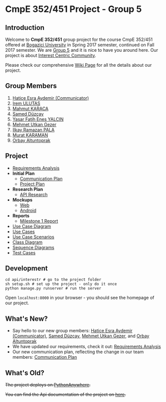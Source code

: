 # CmpE 352/451 Project - Group 5

## Introduction

Welcome to **CmpE 352/451** group project for the course CmpE 352/451 offered at [Bogazici University](http://www.boun.edu.tr/en_US) in Spring 2017 semester, continued on Fall 2017 semester. We are [Group 5](https://github.com/bounswe/bounswe2017group5/wiki/Group-Members) and it is nice to have you around here. Our project is about [Interest Centric Community](https://github.com/bounswe/bounswe2017group5/blob/master/projectDescription.pdf).

Please check our comprehensive [Wiki Page](https://github.com/bounswe/bounswe2017group5/wiki) for all the details about our project.

## Group Members

1. [Hatice Esra Aydemir (Communicator)](https://github.com/bounswe/bounswe2017group5/wiki/Hatice-Esra-Aydemir)
2. [Irem ULUTAS](https://github.com/bounswe/bounswe2017group5/wiki/Irem-Ulutas)
3. [Mahmut KARACA](https://github.com/bounswe/bounswe2017group5/wiki/Mahmut-Karaca)
4. [Samed Düzçay](https://github.com/bounswe/bounswe2017group5/wiki/Samed-Düzçay)
5. [Yasar Fatih Enes YALCIN](https://github.com/bounswe/bounswe2017group5/wiki/Yaşar-Fatih-Enes-Yalçın)
6. [Mehmet Utkan Gezer](https://github.com/bounswe/bounswe2017group5/wiki/Mehmet-Utkan-Gezer)
7. [Ilkay Ramazan PALA](https://github.com/bounswe/bounswe2017group5/wiki/Morgazipa)  
8. [Murat KARAMAN](https://github.com/bounswe/bounswe2017group5/wiki/Murat-Karaman)
9. [Orbay Altuntoprak](https://github.com/bounswe/bounswe2017group5/wiki/Orbay-Altuntoprak)

## Project

* [Requirements Analysis](https://github.com/bounswe/bounswe2017group5/wiki/Requirements-Analysis)
* **Initial Plan**
  * [Communication Plan](https://github.com/bounswe/bounswe2017group5/wiki/Communication-Plan)
  * [Project Plan](https://github.com/bounswe/bounswe2017group5/wiki/Project-Plan)
* **Research Plan**
  * [API Research](https://github.com/bounswe/bounswe2017group5/wiki/Twitter-API)
* **Mockups**
  * [Web](https://github.com/bounswe/bounswe2017group5/wiki/Mockup-web)
  * [Android](https://github.com/bounswe/bounswe2017group5/wiki/Mockup-android)
* **Reports**
  * [Milestone 1 Report](https://github.com/bounswe/bounswe2017group5/wiki/Milestone-1-Report)
* [Use Case Diagram](https://github.com/bounswe/bounswe2017group5/wiki/Use-Case-Diagram)
* [Use Cases](https://github.com/bounswe/bounswe2017group5/wiki/Use-Cases)
* [Use Case Scenarios](https://github.com/bounswe/bounswe2017group5/wiki/Use-Case-Scenarios)
* [Class Diagram](https://github.com/bounswe/bounswe2017group5/wiki/Class-Diagram)
* [Sequence Diagrams](https://github.com/bounswe/bounswe2017group5/wiki/Sequence-Diagrams)
* [Test Cases](https://github.com/bounswe/bounswe2017group5/wiki/Test-Cases)

## Development
```
cd api/interestr # go to the project folder
sh setup.sh # set up the project - only do it once
python manage.py runserver # run the server
```

Open `localhost:8000` in your browser - you should see the homepage of our project.

## What's New?

- Say hello to our new group members: [Hatice Esra Aydemir (Communicator)](https://github.com/bounswe/bounswe2017group5/wiki/Hatice-Esra-Aydemir), [Samed Düzçay](https://github.com/bounswe/bounswe2017group5/wiki/Samed-D%C3%BCz%C3%A7ay), [Mehmet Utkan Gezer](https://github.com/bounswe/bounswe2017group5/wiki/Mehmet-Utkan-Gezer), and [Orbay Altuntoprak](https://github.com/bounswe/bounswe2017group5/wiki/Orbay-Altuntoprak)
- We have updated our requirements, check it out: [Requirements Analysis](https://github.com/bounswe/bounswe2017group5/wiki/Requirements-Analysis)
- Our new communication plan, reflecting the change in our team members: [Communication Plan](https://github.com/bounswe/bounswe2017group5/wiki/Communication-Plan)

## What's Old?

~~The project deploys on [PythonAnywhere](http://swegroup5.pythonanywhere.com/).~~

~~You can find the Api documentation of the project on [here](http://swegroup5.pythonanywhere.com/docs/).~~
